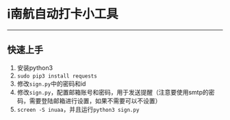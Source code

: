 # i南航自动打卡小工具

----

## 快速上手

1. 安装python3
2. `sudo pip3 install requests`
3. 修改`sign.py`中的密码和id
4. 修改`sign.py`，配置邮箱账号和密码，用于发送提醒（注意要使用smtp的密码，需要登陆邮箱进行设置，如果不需要可以不设置）
5. `screen -S inuaa`，并且运行`python3 sign.py`
